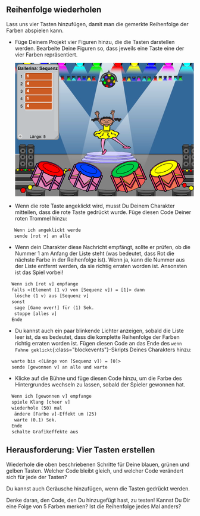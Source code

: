 ## Reihenfolge wiederholen

Lass uns vier Tasten hinzufügen, damit man die gemerkte Reihenfolge der Farben abspielen kann.

+ Füge Deinem Projekt vier Figuren hinzu, die die Tasten darstellen werden. Bearbeite Deine Figuren so, dass jeweils eine Taste eine der vier Farben repräsentiert.

	![screenshot](images/colour-drums.png)

+ Wenn die rote Taste angeklickt  wird, musst Du Deinem Charakter mitteilen, dass die rote Taste gedrückt wurde. Füge diesen Code Deiner roten Trommel hinzu:

```blocks
   Wenn ich angeklickt werde
   sende [rot v] an alle
```

+ Wenn dein Charakter diese Nachricht empfängt, sollte er prüfen, ob die Nummer 1 am Anfang der Liste steht (was bedeutet, dass Rot die nächste Farbe in der Reihenfolge ist). Wenn ja, kann die Nummer aus der Liste entfernt werden, da sie richtig erraten worden ist. Ansonsten ist das Spiel vorbei!

```blocks
  Wenn ich [rot v] empfange
  falls <(Element (1 v) von [Sequenz v]) = [1]> dann
   lösche (1 v) aus [Sequenz v]
  sonst
   sage [Game over!] für (1) Sek.
   stoppe [alles v]
  Ende
```

+ Du kannst auch ein paar blinkende Lichter anzeigen, sobald die Liste leer ist, da es bedeutet, dass die komplette Reihenfolge der Farben richtig erraten worden ist. Fügen diesen Code an das Ende des `wenn Fahne geklickt`{:class="blockevents"}-Skripts Deines Charakters hinzu:

```blocks
  warte bis <(Länge von [Sequenz v]) = [0]>
  sende [gewonnen v] an alle und warte
```

+ Klicke auf die Bühne und füge diesen Code hinzu, um die Farbe des Hintergrundes wechseln zu lassen, sobald der Spieler gewonnen hat.

```blocks
  Wenn ich [gewonnen v] empfange
  spiele Klang [cheer v]
  wiederhole (50) mal
   ändere [Farbe v]-Effekt um (25)
   warte (0.1) Sek.
  Ende
  schalte Grafikeffekte aus
```

## Herausforderung: Vier Tasten erstellen 
Wiederhole die oben beschriebenen Schritte für Deine blauen, grünen und gelben Tasten. Welcher Code bleibt gleich, und welcher Code verändert sich für jede der Tasten?

Du kannst auch Geräusche hinzufügen, wenn die Tasten gedrückt werden.

Denke daran, den Code, den Du hinzugefügt hast, zu testen! Kannst Du Dir eine Folge von 5 Farben merken? Ist die Reihenfolge jedes Mal anders?
